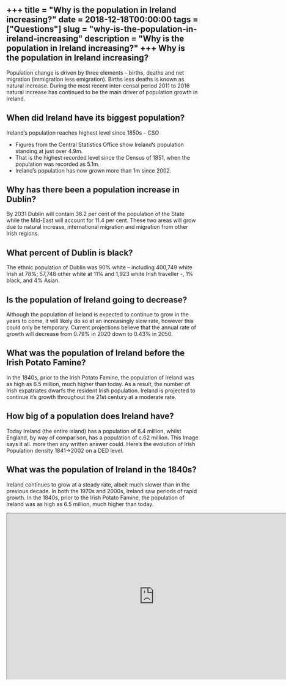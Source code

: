 +++
title = "Why is the population in Ireland increasing?"
date = 2018-12-18T00:00:00
tags = ["Questions"]
slug = "why-is-the-population-in-ireland-increasing"
description = "Why is the population in Ireland increasing?"
+++
Why is the population in Ireland increasing?
--------------------------------------------

Population change is driven by three elements – births, deaths and net migration (immigration less emigration). Births less deaths is known as natural increase. During the most recent inter-censal period 2011 to 2016 natural increase has continued to be the main driver of population growth in Ireland.

When did Ireland have its biggest population?
---------------------------------------------

Ireland’s population reaches highest level since 1850s – CSO

- Figures from the Central Statistics Office show Ireland’s population standing at just over 4.9m.
- That is the highest recorded level since the Census of 1851, when the population was recorded as 5.1m.
- Ireland’s population has now grown more than 1m since 2002.

Why has there been a population increase in Dublin?
---------------------------------------------------

By 2031 Dublin will contain 36.2 per cent of the population of the State while the Mid-East will account for 11.4 per cent. These two areas will grow due to natural increase, international migration and migration from other Irish regions.

What percent of Dublin is black?
--------------------------------

The ethnic population of Dublin was 90% white – including 400,749 white Irish at 78%; 57,748 other white at 11% and 1,923 white Irish traveller -, 1% black, and 4% Asian.

Is the population of Ireland going to decrease?
-----------------------------------------------

Although the population of Ireland is expected to continue to grow in the years to come, it will likely do so at an increasingly slow rate, however this could only be temporary. Current projections believe that the annual rate of growth will decrease from 0.79% in 2020 down to 0.43% in 2050.

What was the population of Ireland before the Irish Potato Famine?
------------------------------------------------------------------

In the 1840s, prior to the Irish Potato Famine, the population of Ireland was as high as 6.5 million, much higher than today. As a result, the number of Irish expatriates dwarfs the resident Irish population. Ireland is projected to continue it’s growth throughout the 21st century at a moderate rate.

How big of a population does Ireland have?
------------------------------------------

Today Ireland (the entire island) has a population of 6.4 million, whilst England, by way of comparison, has a population of c.62 million. This Image says it all. more then any written answer could. Here’s the evolution of Irish Population density 1841-&gt;2002 on a DED level.

What was the population of Ireland in the 1840s?
------------------------------------------------

Ireland continues to grow at a steady rate, albeit much slower than in the previous decade. In both the 1970s and 2000s, Ireland saw periods of rapid growth. In the 1840s, prior to the Irish Potato Famine, the population of Ireland was as high as 6.5 million, much higher than today.

<iframe allow="accelerometer; autoplay; clipboard-write; encrypted-media; gyroscope; picture-in-picture" allowfullscreen="" class="__youtube_prefs__  epyt-is-override  no-lazyload" data-no-lazy="1" data-origheight="433" data-origwidth="770" data-skipgform_ajax_framebjll="" height="433" id="_ytid_79919" loading="lazy" src="https://www.youtube.com/embed/uEDObDdOPTA?enablejsapi=1&autoplay=0&cc_load_policy=0&cc_lang_pref=&iv_load_policy=1&loop=0&modestbranding=0&rel=1&fs=1&playsinline=0&autohide=2&theme=dark&color=red&controls=1&" title="YouTube player" width="770"></iframe>